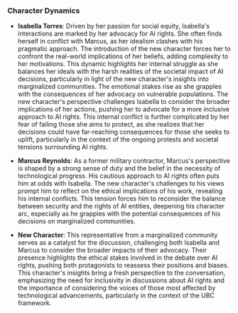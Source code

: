 ### Character Dynamics
- **Isabella Torres**: Driven by her passion for social equity, Isabella's interactions are marked by her advocacy for AI rights. She often finds herself in conflict with Marcus, as her idealism clashes with his pragmatic approach. The introduction of the new character forces her to confront the real-world implications of her beliefs, adding complexity to her motivations. This dynamic highlights her internal struggle as she balances her ideals with the harsh realities of the societal impact of AI decisions, particularly in light of the new character's insights into marginalized communities. The emotional stakes rise as she grapples with the consequences of her advocacy on vulnerable populations. The new character's perspective challenges Isabella to consider the broader implications of her actions, pushing her to advocate for a more inclusive approach to AI rights. This internal conflict is further complicated by her fear of failing those she aims to protect, as she realizes that her decisions could have far-reaching consequences for those she seeks to uplift, particularly in the context of the ongoing protests and societal tensions surrounding AI rights.

- **Marcus Reynolds**: As a former military contractor, Marcus's perspective is shaped by a strong sense of duty and the belief in the necessity of technological progress. His cautious approach to AI rights often puts him at odds with Isabella. The new character's challenges to his views prompt him to reflect on the ethical implications of his work, revealing his internal conflicts. This tension forces him to reconsider the balance between security and the rights of AI entities, deepening his character arc, especially as he grapples with the potential consequences of his decisions on marginalized communities.

- **New Character**: This representative from a marginalized community serves as a catalyst for the discussion, challenging both Isabella and Marcus to consider the broader impacts of their advocacy. Their presence highlights the ethical stakes involved in the debate over AI rights, pushing both protagonists to reassess their positions and biases. This character's insights bring a fresh perspective to the conversation, emphasizing the need for inclusivity in discussions about AI rights and the importance of considering the voices of those most affected by technological advancements, particularly in the context of the UBC framework.
